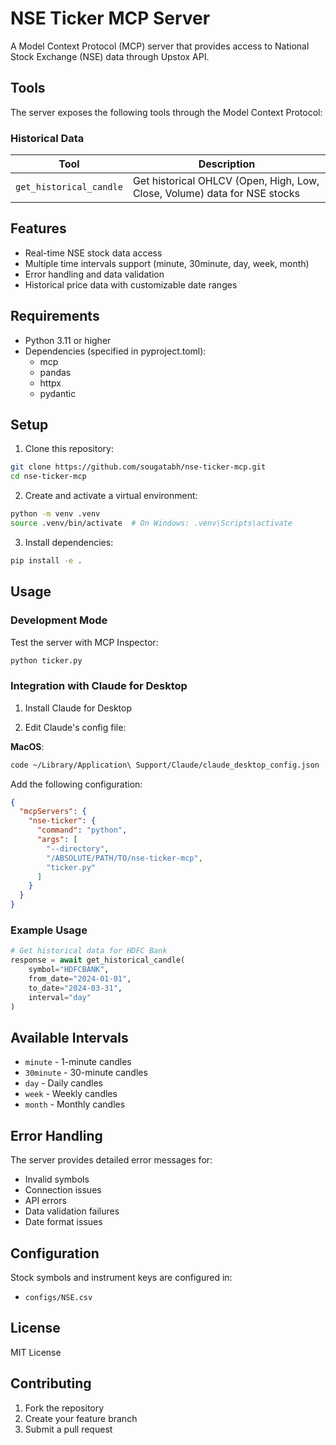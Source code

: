 # NSE Ticker MCP Server

A Model Context Protocol (MCP) server that provides access to National Stock Exchange (NSE) data through Upstox API.

## Tools

The server exposes the following tools through the Model Context Protocol:

### Historical Data
| Tool | Description |
|------|-------------|
| `get_historical_candle` | Get historical OHLCV (Open, High, Low, Close, Volume) data for NSE stocks |

## Features

- Real-time NSE stock data access
- Multiple time intervals support (minute, 30minute, day, week, month)
- Error handling and data validation
- Historical price data with customizable date ranges

## Requirements

- Python 3.11 or higher
- Dependencies (specified in pyproject.toml):
  - mcp
  - pandas
  - httpx
  - pydantic

## Setup

1. Clone this repository:
```sh
git clone https://github.com/sougatabh/nse-ticker-mcp.git
cd nse-ticker-mcp
```

2. Create and activate a virtual environment:
```sh
python -m venv .venv
source .venv/bin/activate  # On Windows: .venv\Scripts\activate
```

3. Install dependencies:
```sh
pip install -e .
```

## Usage

### Development Mode

Test the server with MCP Inspector:

```sh
python ticker.py
```

### Integration with Claude for Desktop

1. Install Claude for Desktop

2. Edit Claude's config file:

**MacOS**:
```sh
code ~/Library/Application\ Support/Claude/claude_desktop_config.json
```

Add the following configuration:
```json
{
  "mcpServers": {
    "nse-ticker": {
      "command": "python",
      "args": [
        "--directory",
        "/ABSOLUTE/PATH/TO/nse-ticker-mcp",
        "ticker.py"
      ]
    }
  }
}
```

### Example Usage

```python
# Get historical data for HDFC Bank
response = await get_historical_candle(
    symbol="HDFCBANK",
    from_date="2024-01-01",
    to_date="2024-03-31",
    interval="day"
)
```

## Available Intervals

- `minute` - 1-minute candles
- `30minute` - 30-minute candles
- `day` - Daily candles
- `week` - Weekly candles
- `month` - Monthly candles

## Error Handling

The server provides detailed error messages for:
- Invalid symbols
- Connection issues
- API errors
- Data validation failures
- Date format issues

## Configuration

Stock symbols and instrument keys are configured in:
- `configs/NSE.csv`

## License

MIT License

## Contributing

1. Fork the repository
2. Create your feature branch
3. Submit a pull request
